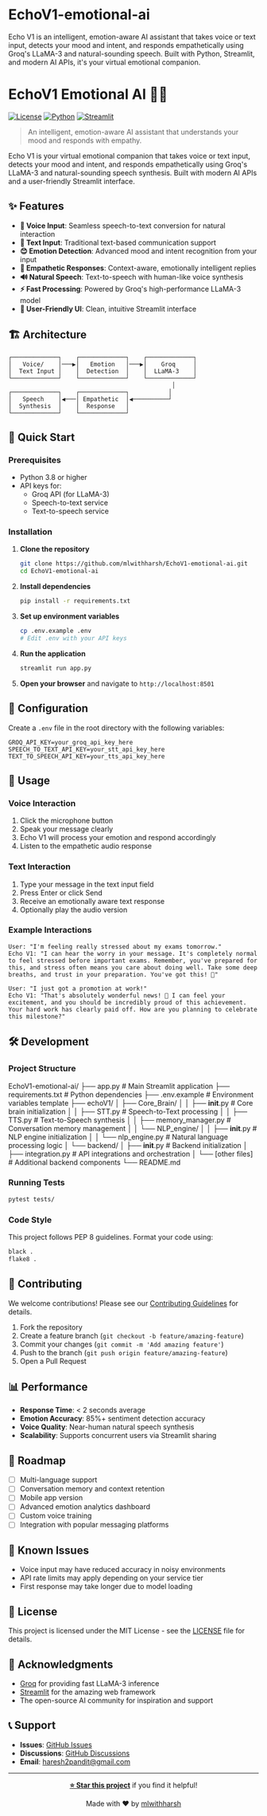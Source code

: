 # EchoV1-emotional-ai
Echo V1 is an intelligent, emotion-aware AI assistant that takes voice or text input, detects your mood and intent, and responds empathetically using Groq's LLaMA-3 and natural-sounding speech. Built with Python, Streamlit, and modern AI APIs, it's your virtual emotional companion.

# EchoV1 Emotional AI 🤖💝

[![License](https://img.shields.io/badge/license-MIT-blue.svg)](LICENSE)
[![Python](https://img.shields.io/badge/python-3.8%2B-blue.svg)](https://python.org)
[![Streamlit](https://img.shields.io/badge/streamlit-1.28%2B-red.svg)](https://streamlit.io)

> An intelligent, emotion-aware AI assistant that understands your mood and responds with empathy.

Echo V1 is your virtual emotional companion that takes voice or text input, detects your mood and intent, and responds empathetically using Groq's LLaMA-3 and natural-sounding speech synthesis. Built with modern AI APIs and a user-friendly Streamlit interface.

## ✨ Features

- **🎤 Voice Input**: Seamless speech-to-text conversion for natural interaction
- **📝 Text Input**: Traditional text-based communication support
- **😊 Emotion Detection**: Advanced mood and intent recognition from your input
- **🤝 Empathetic Responses**: Context-aware, emotionally intelligent replies
- **🔊 Natural Speech**: Text-to-speech with human-like voice synthesis
- **⚡ Fast Processing**: Powered by Groq's high-performance LLaMA-3 model
- **🎨 User-Friendly UI**: Clean, intuitive Streamlit interface

## 🏗️ Architecture

```
┌─────────────┐    ┌─────────────┐    ┌─────────────┐
│   Voice/    │───▶│   Emotion   │───▶│    Groq     │
│  Text Input │    │  Detection  │    │  LLaMA-3    │
└─────────────┘    └─────────────┘    └─────────────┘
                                              │
┌─────────────┐    ┌─────────────┐           │
│   Speech    │◀───│ Empathetic  │◀──────────┘
│  Synthesis  │    │  Response   │
└─────────────┘    └─────────────┘
```

## 🚀 Quick Start

### Prerequisites

- Python 3.8 or higher
- API keys for:
  - Groq API (for LLaMA-3)
  - Speech-to-text service
  - Text-to-speech service

### Installation

1. **Clone the repository**
   ```bash
   git clone https://github.com/mlwithharsh/EchoV1-emotional-ai.git
   cd EchoV1-emotional-ai
   ```

2. **Install dependencies**
   ```bash
   pip install -r requirements.txt
   ```

3. **Set up environment variables**
   ```bash
   cp .env.example .env
   # Edit .env with your API keys
   ```

4. **Run the application**
   ```bash
   streamlit run app.py
   ```

5. **Open your browser** and navigate to `http://localhost:8501`

## 🔧 Configuration

Create a `.env` file in the root directory with the following variables:

```env
GROQ_API_KEY=your_groq_api_key_here
SPEECH_TO_TEXT_API_KEY=your_stt_api_key_here
TEXT_TO_SPEECH_API_KEY=your_tts_api_key_here
```

## 📖 Usage

### Voice Interaction
1. Click the microphone button
2. Speak your message clearly
3. Echo V1 will process your emotion and respond accordingly
4. Listen to the empathetic audio response

### Text Interaction
1. Type your message in the text input field
2. Press Enter or click Send
3. Receive an emotionally aware text response
4. Optionally play the audio version

### Example Interactions

```
User: "I'm feeling really stressed about my exams tomorrow."
Echo V1: "I can hear the worry in your message. It's completely normal to feel stressed before important exams. Remember, you've prepared for this, and stress often means you care about doing well. Take some deep breaths, and trust in your preparation. You've got this! 💪"

User: "I just got a promotion at work!"
Echo V1: "That's absolutely wonderful news! 🎉 I can feel your excitement, and you should be incredibly proud of this achievement. Your hard work has clearly paid off. How are you planning to celebrate this milestone?"
```

## 🛠️ Development

### Project Structure

EchoV1-emotional-ai/
├── app.py                    # Main Streamlit application
├── requirements.txt          # Python dependencies
├── .env.example             # Environment variables template
├── echoV1/
│   ├── Core_Brain/
│   │   ├── __init__.py      # Core brain initialization
│   │   ├── STT.py           # Speech-to-Text processing
│   │   ├── TTS.py           # Text-to-Speech synthesis
│   │   ├── memory_manager.py # Conversation memory management
│   │   └── NLP_engine/
│   │       ├── __init__.py  # NLP engine initialization
│   │       └── nlp_engine.py # Natural language processing logic
│   └── backend/
│       ├── __init__.py      # Backend initialization
│       ├── integration.py   # API integrations and orchestration
│       └── [other files]    # Additional backend components
└── README.md

### Running Tests

```bash
pytest tests/
```

### Code Style

This project follows PEP 8 guidelines. Format your code using:

```bash
black .
flake8 .
```

## 🤝 Contributing

We welcome contributions! Please see our [Contributing Guidelines](CONTRIBUTING.md) for details.

1. Fork the repository
2. Create a feature branch (`git checkout -b feature/amazing-feature`)
3. Commit your changes (`git commit -m 'Add amazing feature'`)
4. Push to the branch (`git push origin feature/amazing-feature`)
5. Open a Pull Request

## 📊 Performance

- **Response Time**: < 2 seconds average
- **Emotion Accuracy**: 85%+ sentiment detection accuracy
- **Voice Quality**: Near-human natural speech synthesis
- **Scalability**: Supports concurrent users via Streamlit sharing

## 🔮 Roadmap

- [ ] Multi-language support
- [ ] Conversation memory and context retention
- [ ] Mobile app version
- [ ] Advanced emotion analytics dashboard
- [ ] Custom voice training
- [ ] Integration with popular messaging platforms

## 🐛 Known Issues

- Voice input may have reduced accuracy in noisy environments
- API rate limits may apply depending on your service tier
- First response may take longer due to model loading

## 📝 License

This project is licensed under the MIT License - see the [LICENSE](LICENSE) file for details.

## 🙏 Acknowledgments

- [Groq](https://groq.com/) for providing fast LLaMA-3 inference
- [Streamlit](https://streamlit.io/) for the amazing web framework
- The open-source AI community for inspiration and support

## 📞 Support

- **Issues**: [GitHub Issues](https://github.com/mlwithharsh/EchoV1-emotional-ai/issues)
- **Discussions**: [GitHub Discussions](https://github.com/mlwithharsh/EchoV1-emotional-ai/discussions)
- **Email**: haresh2pandit@gmail.com

---

<div align="center">

**[⭐ Star this project](https://github.com/mlwithharsh/EchoV1-emotional-ai)** if you find it helpful!

Made with ❤️ by [mlwithharsh](https://github.com/mlwithharsh)

</div>

